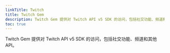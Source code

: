```yaml
---
linkTitle: Twitch
title: Twitch Gem
description: Twitch Gem 提供对 Twitch API v5 SDK 的访问，包括社交功能、频道和其他 API。
toc: true
---
```


Twitch Gem 提供对 Twitch API v5 SDK 的访问，包括社交功能、频道和其他 API。
